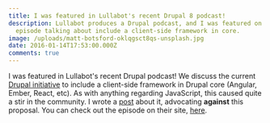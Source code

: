 ```yaml
---
title: I was featured in Lullabot's recent Drupal 8 podcast!
description: Lullabot produces a Drupal podcast, and I was featured on the
  episode talking about include a client-side framework in core.
image: /uploads/matt-botsford-oklqgsct8qs-unsplash.jpg
date: 2016-01-14T17:53:00.000Z
comments: true
---
```


I was featured in Lullabot's recent Drupal podcast! We discuss the current [Drupal initiative](https://www.drupal.org/node/2645250) to include a client-side framework in Drupal core (Angular, Ember, React, etc). As with anything regarding JavaScript, this caused quite a stir in the community. I wrote a [post](https://www.chapterthree.com/blog/why-progressive-decoupling-drupals-front-end-bad-idea) about it, advocating **against** this proposal. You can check out the episode on their site, [here](https://www.lullabot.com/podcasts/drupalizeme-podcast/a-frontend-javascript-framework-in-drupal-core).
